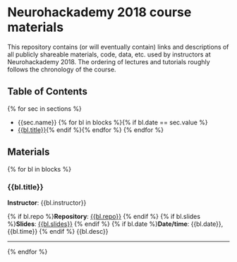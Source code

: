 # Neurohackademy 2018 course materials

This repository contains (or will eventually contain) links and descriptions of all publicly shareable materials, code, data, etc. used by instructors at Neurohackademy 2018. The ordering of lectures and tutorials roughly follows the chronology of the course.

## Table of Contents
{% for sec in sections %}
* {{sec.name}}
{% for bl in blocks %}{% if bl.date == sec.value %}
* [{{bl.title}}](#bl{{loop.index}}){% endif %}{% endfor %}
{% endfor %}


## Materials
{% for bl in blocks %}
### <a id="bl{{loop.index}}"></a>{{bl.title}}

**Instructor**: {{bl.instructor}}

{% if bl.repo %}**Repository**: [{{bl.repo}}]({{bl.repo}})
{% endif %}
{% if bl.slides %}**Slides**: [{{bl.slides}}]({{bl.slides}})
{% endif %}
{% if bl.date %}**Date/time**: {{bl.date}}, {{bl.time}}
{% endif %}
{{bl.desc}}

---
{% endfor %}
